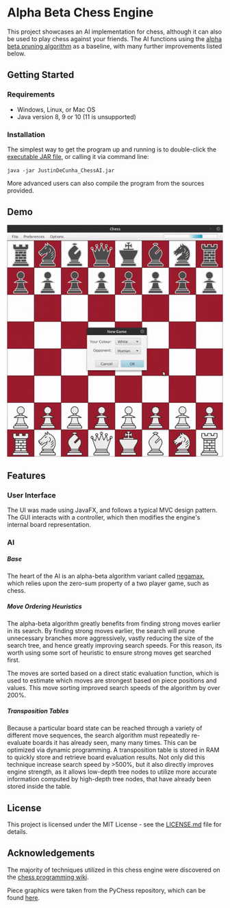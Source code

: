 # Alpha Beta Chess Engine

This project showcases an AI implementation for chess, although it can also be used to play chess against your friends. The AI functions using the [alpha beta pruning algorithm](https://en.wikipedia.org/wiki/Alpha%E2%80%93beta_pruning) as a baseline, with many further improvements listed below.

## Getting Started
### Requirements

* Windows, Linux, or Mac OS
* Java version 8, 9 or 10 (11 is unsupported)

### Installation
The simplest way to get the program up and running is to double-click the [executable JAR file](out/artifacts/JustinDeCunha_ChessAI_jar/JustinDeCunha_ChessAI.jar), or calling it via command line:

`java -jar JustinDeCunha_ChessAI.jar`

More advanced users can also compile the program from the sources provided.

## Demo

![demo](gifs/demo.gif)

## Features

### User Interface

The UI was made using JavaFX, and follows a typical MVC design pattern. The GUI interacts with a controller, which then modifies the engine's internal board representation.

### AI

##### Base

The heart of the AI is an alpha-beta algorithm variant called [negamax](https://en.wikipedia.org/wiki/Negamax), which relies upon the zero-sum property of a two player game, such as chess.

##### Move Ordering Heuristics

The alpha-beta algorithm greatly benefits from finding strong moves earlier in its search. By finding strong moves earlier, the search will prune unnecessary branches more aggressively, vastly reducing the size of the search tree, and hence greatly improving search speeds. For this reason, its worth using some sort of heuristic to ensure strong moves get searched first.

The moves are sorted based on a direct static evaluation function, which is used to estimate which moves are strongest based on piece positions and values. This move sorting improved search speeds of the algorithm by over 200%.

##### Transposition Tables

Because a particular board state can be reached through a variety of different move sequences, the search algorithm must repeatedly re-evaluate boards it has already seen, many many times. This can be optimized via dynamic programming. A transposition table is stored in RAM to quickly store and retrieve board evaluation results. Not only did this technique increase search speed by >500%, but it also directly improves engine strength, as it allows low-depth tree nodes to utilize more accurate information computed by high-depth tree nodes, that have already been stored inside the table.

## License

This project is licensed under the MIT License - see the [LICENSE.md](LICENSE.md) file for details.

## Acknowledgements

The majority of techniques utilized in this chess engine were discovered on the [chess programming wiki](https://chessprogramming.wikispaces.com/).

Piece graphics were taken from the PyChess repository, which can be found [here](https://github.com/pychess/pychess/tree/master/pieces).
